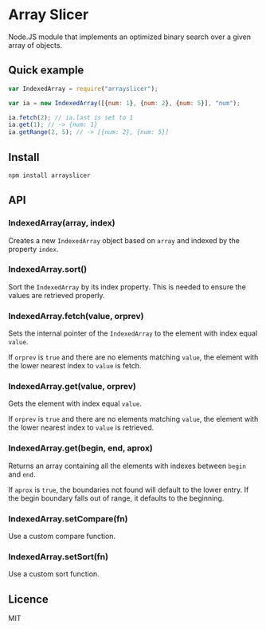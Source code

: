 # Array Slicer

Node.JS module that implements an optimized binary search over a given array of objects.

## Quick example

```javascript
var IndexedArray = require("arrayslicer");

var ia = new IndexedArray([{num: 1}, {num: 2}, {num: 5}], "num");

ia.fetch(2); // ia.last is set to 1
ia.get(1); // -> {num: 1}
ia.getRange(2, 5); // -> [{num: 2}, {num: 5}]
```

## Install

```bash
npm install arrayslicer
```

## API

### IndexedArray(array, index)

Creates a new ```IndexedArray``` object based on ```array``` and indexed by the property ```index```.

### IndexedArray.sort()

Sort the ```IndexedArray``` by its index property. This is needed to ensure the values are retrieved properly.

### IndexedArray.fetch(value, orprev)

Sets the internal pointer of the ```IndexedArray``` to the element with index equal ```value```.

If ```orprev``` is ```true``` and there are no elements matching ```value```, the element with the lower nearest index to ```value``` is fetch.

### IndexedArray.get(value, orprev)

Gets the element with index equal ```value```.

If ```orprev``` is ```true``` and there are no elements matching ```value```, the element with the lower nearest index to ```value``` is retrieved.

### IndexedArray.get(begin, end, aprox)

Returns an array containing all the elements with indexes between ```begin``` and ```end```.

If ```aprox``` is ```true```, the boundaries not found will default to the lower entry. If the begin boundary falls out of range, it defaults to the beginning.

### IndexedArray.setCompare(fn)

Use a custom compare function.

### IndexedArray.setSort(fn)

Use a custom sort function.

## Licence

MIT
